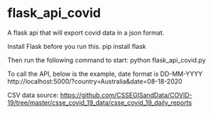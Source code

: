 # flask_api_covid
A flask api that will export covid data in a json format.

Install Flask before you run this.
pip install flask

Then run the following command to start:
python flask_api_covid.py

To call the API, below is the example, date format is DD-MM-YYYY
http://localhost:5000/?country=Australia&date=08-18-2020

CSV data source: https://github.com/CSSEGISandData/COVID-19/tree/master/csse_covid_19_data/csse_covid_19_daily_reports

